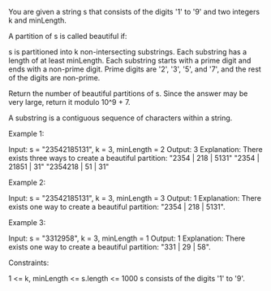 You are given a string s that consists of the digits '1' to '9' and two
integers k and minLength.

A partition of s is called beautiful if:


s is partitioned into k non-intersecting substrings.
Each substring has a length of at least minLength.
Each substring starts with a prime digit and ends with a non-prime digit.
Prime digits are '2', '3', '5', and '7', and the rest of the digits are
non-prime.


Return the number of beautiful partitions of s. Since the answer may be very
large, return it modulo 10^9 + 7.

A substring is a contiguous sequence of characters within a string.


Example 1:


Input: s = "23542185131", k = 3, minLength = 2
Output: 3
Explanation: There exists three ways to create a beautiful partition:
"2354 | 218 | 5131"
"2354 | 21851 | 31"
"2354218 | 51 | 31"


Example 2:


Input: s = "23542185131", k = 3, minLength = 3
Output: 1
Explanation: There exists one way to create a beautiful partition: "2354 |
218 | 5131".


Example 3:


Input: s = "3312958", k = 3, minLength = 1
Output: 1
Explanation: There exists one way to create a beautiful partition: "331 | 29
| 58".



Constraints:


1 <= k, minLength <= s.length <= 1000
s consists of the digits '1' to '9'.




